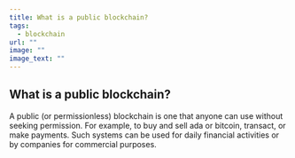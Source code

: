 ```yaml
---
title: What is a public blockchain?
tags:
  - blockchain
url: ""
image: ""
image_text: ""
---
```


## What is a public blockchain?

A public (or permissionless) blockchain is one that anyone can use without seeking permission. For example, to buy and sell ada or bitcoin, transact, or make payments. Such systems can be used for daily financial activities or by companies for commercial purposes.
